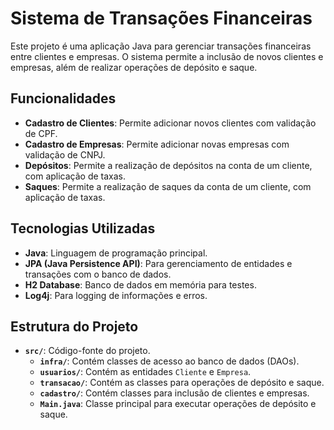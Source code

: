 # Sistema de Transações Financeiras

Este projeto é uma aplicação Java para gerenciar transações financeiras entre clientes e empresas. O sistema permite a inclusão de novos clientes e empresas, além de realizar operações de depósito e saque.

## Funcionalidades

- **Cadastro de Clientes**: Permite adicionar novos clientes com validação de CPF.
- **Cadastro de Empresas**: Permite adicionar novas empresas com validação de CNPJ.
- **Depósitos**: Permite a realização de depósitos na conta de um cliente, com aplicação de taxas.
- **Saques**: Permite a realização de saques da conta de um cliente, com aplicação de taxas.

## Tecnologias Utilizadas

- **Java**: Linguagem de programação principal.
- **JPA (Java Persistence API)**: Para gerenciamento de entidades e transações com o banco de dados.
- **H2 Database**: Banco de dados em memória para testes.
- **Log4j**: Para logging de informações e erros.

## Estrutura do Projeto

- **`src/`**: Código-fonte do projeto.
  - **`infra/`**: Contém classes de acesso ao banco de dados (DAOs).
  - **`usuarios/`**: Contém as entidades `Cliente` e `Empresa`.
  - **`transacao/`**: Contém as classes para operações de depósito e saque.
  - **`cadastro/`**: Contém classes para inclusão de clientes e empresas.
  - **`Main.java`**: Classe principal para executar operações de depósito e saque.

